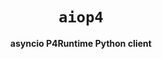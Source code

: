 <div align="center">
  <h1><code>aiop4</code></h1>

  <strong>asyncio P4Runtime Python client</strong>
</div>
